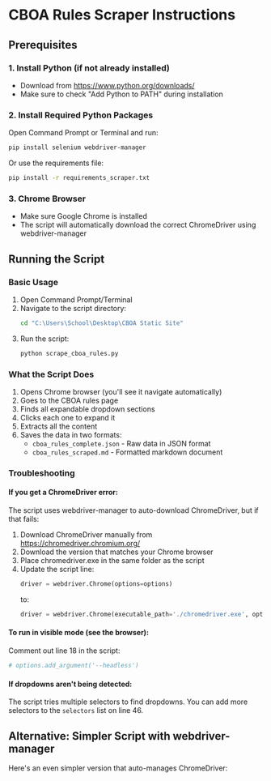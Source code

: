 # CBOA Rules Scraper Instructions

## Prerequisites

### 1. Install Python (if not already installed)
- Download from https://www.python.org/downloads/
- Make sure to check "Add Python to PATH" during installation

### 2. Install Required Python Packages
Open Command Prompt or Terminal and run:
```bash
pip install selenium webdriver-manager
```

Or use the requirements file:
```bash
pip install -r requirements_scraper.txt
```

### 3. Chrome Browser
- Make sure Google Chrome is installed
- The script will automatically download the correct ChromeDriver using webdriver-manager

## Running the Script

### Basic Usage
1. Open Command Prompt/Terminal
2. Navigate to the script directory:
   ```bash
   cd "C:\Users\School\Desktop\CBOA Static Site"
   ```
3. Run the script:
   ```bash
   python scrape_cboa_rules.py
   ```

### What the Script Does
1. Opens Chrome browser (you'll see it navigate automatically)
2. Goes to the CBOA rules page
3. Finds all expandable dropdown sections
4. Clicks each one to expand it
5. Extracts all the content
6. Saves the data in two formats:
   - `cboa_rules_complete.json` - Raw data in JSON format
   - `cboa_rules_scraped.md` - Formatted markdown document

### Troubleshooting

#### If you get a ChromeDriver error:
The script uses webdriver-manager to auto-download ChromeDriver, but if that fails:
1. Download ChromeDriver manually from https://chromedriver.chromium.org/
2. Download the version that matches your Chrome browser
3. Place chromedriver.exe in the same folder as the script
4. Update the script line:
   ```python
   driver = webdriver.Chrome(options=options)
   ```
   to:
   ```python
   driver = webdriver.Chrome(executable_path='./chromedriver.exe', options=options)
   ```

#### To run in visible mode (see the browser):
Comment out line 18 in the script:
```python
# options.add_argument('--headless')
```

#### If dropdowns aren't being detected:
The script tries multiple selectors to find dropdowns. You can add more selectors to the `selectors` list on line 46.

## Alternative: Simpler Script with webdriver-manager

Here's an even simpler version that auto-manages ChromeDriver: